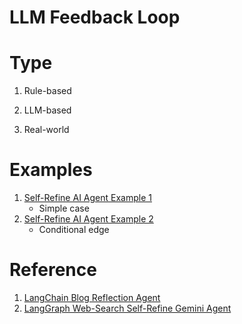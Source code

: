 # LLM Feedback Loop

# Type

1. Rule-based

2. LLM-based

3. Real-world

# Examples

1. [Self-Refine AI Agent Example 1](./Self-Refine%20AI%20Agent%20Example%201.ipynb)
    * Simple case
2. [Self-Refine AI Agent Example 2](./Self-Refine%20AI%20Agent%20Example%202.ipynb)
    * Conditional edge

# Reference
1. [LangChain Blog Reflection Agent](https://blog.langchain.com/reflection-agents/)
2. [LangGraph Web-Search Self-Refine Gemini Agent](https://github.com/google-gemini/gemini-fullstack-langgraph-quickstart)